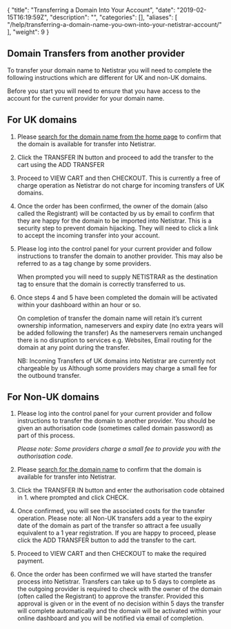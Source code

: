 {
"title": "Transferring a Domain Into Your Account",
"date": "2019-02-15T16:19:59Z",
"description": 
"",
"categories": [],
"aliases": [
   "/help/transferring-a-domain-name-you-own-into-your-netistrar-account/"
],
"weight": 9
}

## Domain Transfers from another provider



To transfer your domain name to Netistrar you will need to complete the following instructions which are different for UK and non-UK domains.



Before you start you will need to ensure that you have access to the account for the current provider for your domain name.  





## For UK domains



1. Please [search for the domain name from the home page](/) to confirm that the domain is available for transfer into Netistrar.  



2. Click the TRANSFER IN button and proceed to add the transfer to the cart using the ADD TRANSFER



3. Proceed to VIEW CART and then CHECKOUT.   This is currently a free of charge operation as Netistrar do not charge for incoming transfers of UK domains.



4. Once the order has been confirmed, the owner of the domain (also called the Registrant) will be contacted by us by email to confirm that they are happy for the domain to be imported into Netistrar.  This is a security step to prevent domain hijacking.  They will need to click a link to accept the incoming transfer into your account.



5. Please log into the control panel for your current provider and follow instructions to transfer the domain to another provider.  This may also be referred to as a tag change by some providers.



    When prompted you will need to supply NETISTRAR as the destination tag to ensure that the domain is correctly transferred to us.



6. Once steps 4 and 5 have been completed the domain will be activated within your dashboard within an hour or so.



    On completion of transfer the domain name will retain it’s current ownership information, nameservers and expiry date (no extra years will be added following the transfer)  As the nameservers remain unchanged there is no disruption to services e.g. Websites, Email routing for the domain at any point during the transfer. 



    NB: Incoming Transfers of UK domains into Netistrar are currently not chargeable by us Although some providers may charge a small fee for the outbound transfer.





## For Non-UK domains



1. Please log into the control panel for your current provider and follow instructions to transfer the domain to another provider.  You should be given an authorisation code (sometimes called domain password) as part of this process.   


    _Please note:  Some providers charge a small fee to provide you with the authorisation code._



2. Please [search for the domain name](/) to confirm that the domain is available for transfer into Netistrar.  



3. Click the TRANSFER IN button and enter the authorisation code obtained in 1. where prompted and click CHECK.



4. Once confirmed, you will see the associated costs for the transfer operation.  Please note: all Non-UK transfers add a year to the expiry date of the domain as part of the transfer so attract a fee usually equivalent to a 1 year registration.  If you are happy to proceed, please click the ADD TRANSFER button to add the transfer to the cart.



5. Proceed to VIEW CART and then CHECKOUT to make the required payment.



6. Once the order has been confirmed we will have started the transfer process into Netistrar.  Transfers can take up to 5 days to complete as the outgoing provider is required to check with the owner of the domain (often called the Registrant) to approve the transfer.  Provided this approval is given or in the event of no decision within 5 days the transfer will complete automatically and the domain will be activated within your online dashboard and you will be notified via email of completion.
